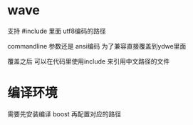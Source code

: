 # wave
支持 #include 里面 utf8编码的路径

commandline 参数还是 ansi编码 为了兼容直接覆盖到ydwe里面


覆盖之后 可以在代码里使用include 来引用中文路径的文件

# 编译环境 

需要先安装编译 boost 再配置对应的路径

